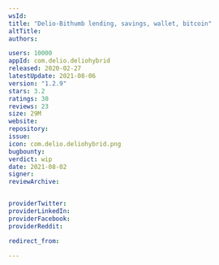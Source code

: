 ```yaml
---
wsId: 
title: "Delio-Bithumb lending, savings, wallet, bitcoin"
altTitle: 
authors:

users: 10000
appId: com.delio.deliohybrid
released: 2020-02-27
latestUpdate: 2021-08-06
version: "1.2.9"
stars: 3.2
ratings: 30
reviews: 23
size: 29M
website: 
repository: 
issue: 
icon: com.delio.deliohybrid.png
bugbounty: 
verdict: wip
date: 2021-08-02
signer: 
reviewArchive:


providerTwitter: 
providerLinkedIn: 
providerFacebook: 
providerReddit: 

redirect_from:

---
```




